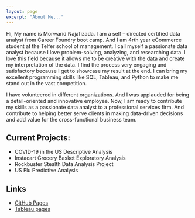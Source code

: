 ```yaml
---
layout: page
excerpt: "About Me..."
---
```



Hi, My name is Morwarid Najafizada. I am a self – directed certified data analyst from Career Foundry boot camp. And I am 4rth year eCommerce student at the Telfer school of management. I call myself a passionate data analyst because I love problem-solving, analyzing, and researching data. I love this field because it allows me to be creative with the data and create my interpretation of the data. I find the process very engaging and satisfactory because I get to showcase my result at the end. I can bring my excellent programming skills like SQL, Tableau, and Python to make me stand out in the vast competition.

I have volunteered in different organizations. And I was applauded for being a detail-oriented and innovative employee. Now, I am ready to contribute my skills as a passionate data analyst to a professional services firm. And contribute to helping better serve clients in making data-driven decisions and add value for the cross-functional business team.


## Current Projects:

- COVID-19 in the US Descriptive Analysis
- Instacart Grocery Basket Exploratory Analysis 
- Rockbuster Stealth Data Analysis Project
- US Flu Predictive Analysis

## Links
- [GitHub Pages](https://github.com/morwarid1)
- [Tableau pages](https://public.tableau.com/profile/morwarid.najafizada#!/)
